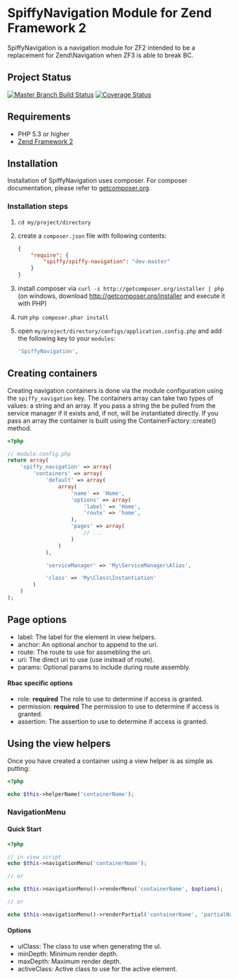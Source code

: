 # SpiffyNavigation Module for Zend Framework 2

SpiffyNavigation is a navigation module for ZF2 intended to be a replacement for Zend\Navigation when ZF3 is able to break BC.

## Project Status
[![Master Branch Build Status](https://secure.travis-ci.org/spiffyjr/spiffy-navigation.png?branch=master)](http://travis-ci.org/spiffyjr/spiffy-navigation)
[![Coverage Status](https://coveralls.io/repos/spiffyjr/spiffy-navigation/badge.png?branch=master)](https://coveralls.io/r/spiffyjr/spiffy-navigation?branch=master)


## Requirements
 - PHP 5.3 or higher
 - [Zend Framework 2](http://www.github.com/zendframework/zf2)

## Installation

Installation of SpiffyNavigation uses composer. For composer documentation, please refer to
[getcomposer.org](http://getcomposer.org/).

### Installation steps

  1. `cd my/project/directory`
  2. create a `composer.json` file with following contents:

     ```json
     {
         "require": {
             "spiffy/spiffy-navigation": "dev-master"
         }
     }
     ```
  3. install composer via `curl -s http://getcomposer.org/installer | php` (on windows, download
     http://getcomposer.org/installer and execute it with PHP)
  4. run `php composer.phar install`
  5. open `my/project/directory/configs/application.config.php` and add the following key to your `modules`:

     ```php
     'SpiffyNavigation',
     ```

## Creating containers

Creating navigation containers is done via the module configuration using the `spiffy_navigation` key. The containers
array can take two types of values: a string and an array. If you pass a string the be pulled from the service manager
if it exists and, if not, will be instantiated directly. If you pass an array the container is built using the
ContainerFactory::create() method.

```php
<?php

// module.config.php
return array(
    'spiffy_navigation' => array(
        'containers' => array(
            'default' => array(
                array(
                    'name' => 'Home',
                    'options' => array(
                        'label' => 'Home',
                        'route' => 'home',
                    ),
                    'pages' => array(
                        // ...
                    )
                )
            ),

            'serviceManager' => 'My\ServiceManager\Alias',

            'class' => 'My\Class\Instantiation'
        )
    )
);
```

## Page options

* label: The label for the element in view helpers.
* anchor: An optional anchor to append to the uri.
* route: The route to use for assmebling the uri.
* uri: The direct uri to use (use instead of route).
* params: Optional params to include during route assembly.

#### Rbac specific options

* role: **required** The role to use to determine if access is granted.
* permission: **required** The permission to use to determine if access is granted.
* assertion: The assertion to use to determine if access is granted.

## Using the view helpers

Once you have created a container using a view helper is as simple as putting:

```php
<?php

echo $this->helperName('containerName');
```

### NavigationMenu

#### Quick Start
```php
<?php

// in view script
echo $this->navigationMenu('containerName');

// or

echo $this->navigationMenu()->renderMenu('containerName', $options);

// or

echo $this->navigationMenu()->renderPartial('containerName', 'partialName');
```

#### Options

* ulClass: The class to use when generating the ul.
* minDepth: Minimum render depth.
* maxDepth: Maximum render depth.
* activeClass: Active class to use for the active element.
